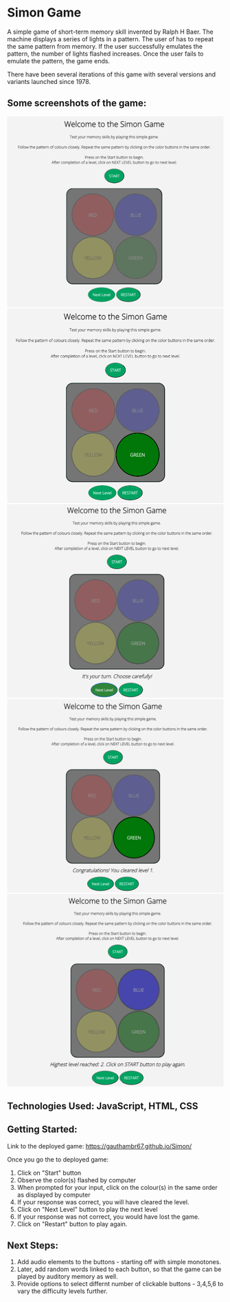 # Simon Game

A simple game of short-term memory skill invented by Ralph H Baer. The machine displays a series of lights in a pattern. The user of has to repeat the same pattern from memory. If the user successfully emulates the pattern, the number of lights flashed increases. Once the user fails to emulate the pattern, the game ends.

There have been several iterations of this game with several versions and variants launched since 1978.

## Some screenshots of the game:

![homepage](./Screenshots/game%20open%20page.png "homepage")
![compChoice](./Screenshots/comp%20choice.png "Computer Pattern")
![userChoice](./Screenshots/user%20choice.png "User Input")
![levelClear](./Screenshots/cleared%20level.png "Cleared Level")
![lossMsg](./Screenshots/loss%20msg.png "Lost Message")

## Technologies Used: JavaScript, HTML, CSS

## Getting Started:

Link to the deployed game: https://gauthambr67.github.io/Simon/

Once you go the to deployed game:

1. Click on "Start" button
2. Observe the color(s) flashed by computer
3. When prompted for your input, click on the colour(s) in the same order as displayed by computer
4. If your response was correct, you will have cleared the level.
5. Click on "Next Level" button to play the next level
6. If your response was not correct, you would have lost the game.
7. Click on "Restart" button to play again.

## Next Steps:

1. Add audio elements to the buttons - starting off with simple monotones.
2. Later, add random words linked to each button, so that the game can be played by auditory memory as well.
3. Provide options to select differnt number of clickable buttons - 3,4,5,6 to vary the difficulty levels further.

